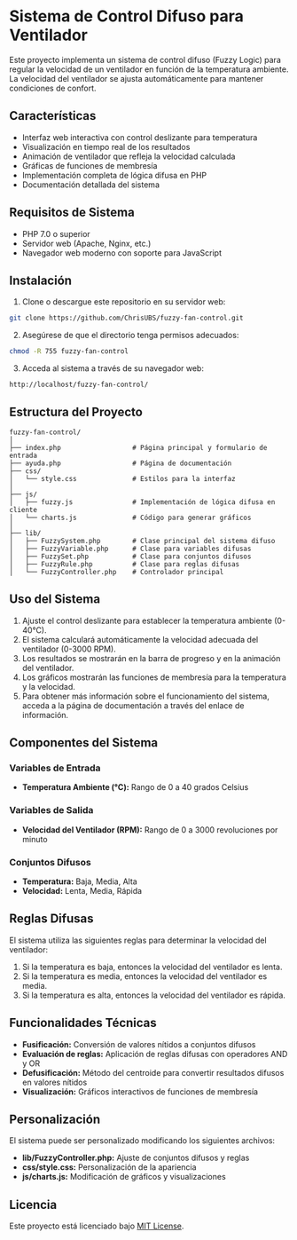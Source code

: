 # Sistema de Control Difuso para Ventilador

Este proyecto implementa un sistema de control difuso (Fuzzy Logic) para regular la velocidad de un ventilador en función de la temperatura ambiente. La velocidad del ventilador se ajusta automáticamente para mantener condiciones de confort.

## Características

- Interfaz web interactiva con control deslizante para temperatura
- Visualización en tiempo real de los resultados
- Animación de ventilador que refleja la velocidad calculada
- Gráficas de funciones de membresía
- Implementación completa de lógica difusa en PHP
- Documentación detallada del sistema

## Requisitos de Sistema

- PHP 7.0 o superior
- Servidor web (Apache, Nginx, etc.)
- Navegador web moderno con soporte para JavaScript

## Instalación

1. Clone o descargue este repositorio en su servidor web:

```bash
git clone https://github.com/ChrisUBS/fuzzy-fan-control.git
```

2. Asegúrese de que el directorio tenga permisos adecuados:

```bash
chmod -R 755 fuzzy-fan-control
```

3. Acceda al sistema a través de su navegador web:

```
http://localhost/fuzzy-fan-control/
```

## Estructura del Proyecto

```
fuzzy-fan-control/
│
├── index.php                  # Página principal y formulario de entrada
├── ayuda.php                  # Página de documentación
├── css/
│   └── style.css              # Estilos para la interfaz
│
├── js/
│   ├── fuzzy.js               # Implementación de lógica difusa en cliente
│   └── charts.js              # Código para generar gráficos
│
├── lib/
│   ├── FuzzySystem.php        # Clase principal del sistema difuso
│   ├── FuzzyVariable.php      # Clase para variables difusas
│   ├── FuzzySet.php           # Clase para conjuntos difusos
│   ├── FuzzyRule.php          # Clase para reglas difusas
│   └── FuzzyController.php    # Controlador principal
```

## Uso del Sistema

1. Ajuste el control deslizante para establecer la temperatura ambiente (0-40°C).
2. El sistema calculará automáticamente la velocidad adecuada del ventilador (0-3000 RPM).
3. Los resultados se mostrarán en la barra de progreso y en la animación del ventilador.
4. Los gráficos mostrarán las funciones de membresía para la temperatura y la velocidad.
5. Para obtener más información sobre el funcionamiento del sistema, acceda a la página de documentación a través del enlace de información.

## Componentes del Sistema

### Variables de Entrada
- **Temperatura Ambiente (°C):** Rango de 0 a 40 grados Celsius

### Variables de Salida
- **Velocidad del Ventilador (RPM):** Rango de 0 a 3000 revoluciones por minuto

### Conjuntos Difusos
- **Temperatura:** Baja, Media, Alta
- **Velocidad:** Lenta, Media, Rápida

## Reglas Difusas

El sistema utiliza las siguientes reglas para determinar la velocidad del ventilador:

1. Si la temperatura es baja, entonces la velocidad del ventilador es lenta.
2. Si la temperatura es media, entonces la velocidad del ventilador es media.
3. Si la temperatura es alta, entonces la velocidad del ventilador es rápida.

## Funcionalidades Técnicas

- **Fusificación:** Conversión de valores nítidos a conjuntos difusos
- **Evaluación de reglas:** Aplicación de reglas difusas con operadores AND y OR
- **Defusificación:** Método del centroide para convertir resultados difusos en valores nítidos
- **Visualización:** Gráficos interactivos de funciones de membresía

## Personalización

El sistema puede ser personalizado modificando los siguientes archivos:

- **lib/FuzzyController.php:** Ajuste de conjuntos difusos y reglas
- **css/style.css:** Personalización de la apariencia
- **js/charts.js:** Modificación de gráficos y visualizaciones

## Licencia

Este proyecto está licenciado bajo [MIT License](LICENSE).